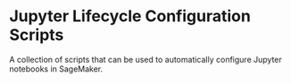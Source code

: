 # Jupyter Lifecycle Configuration Scripts

A collection of scripts that can be used to automatically configure Jupyter notebooks in SageMaker.
